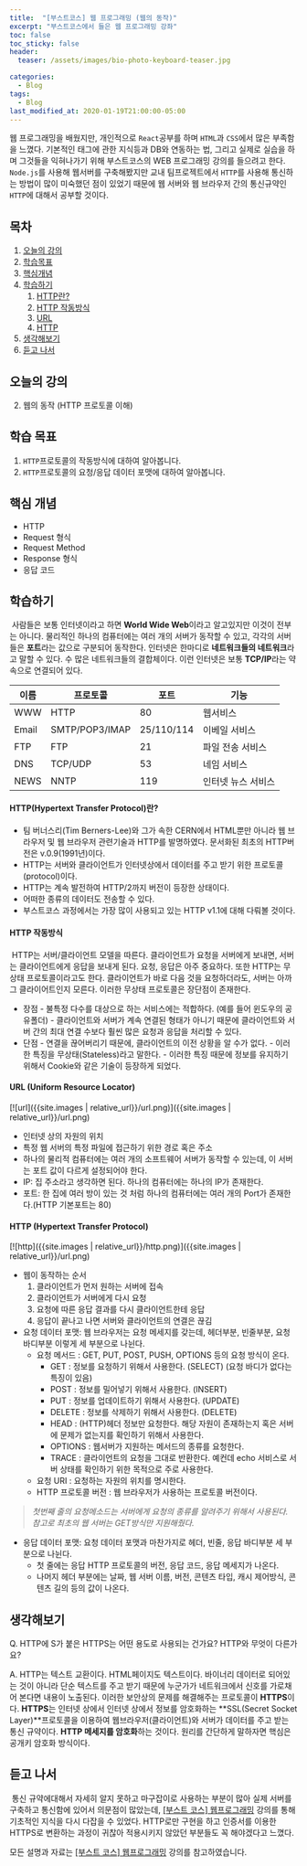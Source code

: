 ```yaml
---
title:  "[부스트코스] 웹 프로그래밍 (웹의 동작)"
excerpt: "부스트코스에서 들은 웹 프로그래밍 강좌"
toc: false
toc_sticky: false
header:
  teaser: /assets/images/bio-photo-keyboard-teaser.jpg

categories:
  - Blog
tags:
  - Blog
last_modified_at: 2020-01-19T21:00:00-05:00
---
```


웹 프로그래밍을 배웠지만, 개인적으로 `React`공부를 하며 `HTML`과 `CSS`에서 많은 부족함을 느꼈다. 기본적인 태그에 관한 지식등과 DB와 연동하는 법, 그리고 실제로 실습을 하며 그것들을 익혀나가기 위해 부스트코스의 WEB 프로그래밍 강의를 들으려고 한다. `Node.js`를 사용해 웹서버를 구축해봤지만 교내 팀프로젝트에서 `HTTP`를 사용해 통신하는 방법이 많이 미숙했던 점이 있었기 때문에 웹 서버와 웹 브라우저 간의 통신규약인 `HTTP`에 대해서 공부할 것이다.



## 목차

1.  [오늘의 강의](#오늘의-강의)
2.  [학습목표](#학습목표)
3.  [핵심개념](#핵심개념)
4.  [학습하기](#학습하기)
    1.  [HTTP란?](#http(hypertext-transfer-protocol)란?)
    2.  [HTTP 작동방식](#http-작동방식)
    3.  [URL](#url-(uniform-resource-locator))
    4.  [HTTP](#http-(hypertext-transfer-protocol))
5.  [생각해보기](#생각해보기)
6.  [듣고 나서](#듣고-나서)



## 오늘의 강의

2) 웹의 동작 (HTTP 프로토콜 이해)



## 학습 목표

1.  `HTTP`프로토콜의 작동방식에 대하여 알아봅니다.
2.  `HTTP`프로토콜의 요청/응답 데이터 포맷에 대하여 알아봅니다.



## 핵심 개념

-   HTTP
-   Request 형식
-   Request Method
-   Response 형식
-   응답 코드



## 학습하기

​	사람들은 보통 인터넷이라고 하면 **World Wide Web**이라고 알고있지만 이것이 전부는 아니다. 물리적인 하나의 컴퓨터에는 여러 개의 서버가 동작할 수 있고, 각각의 서버들은 **포트**라는 값으로 구분되어 동작한다. 인터넷은 한마디로 **네트워크들의 네트워크**라고 말할 수 있다. 수 많은 네트워크들의 결합체이다. 이런 인터넷은 보통 **TCP/IP**라는 약속으로 연결되어 있다.

| 이름  | 프로토콜       | 포트       | 기능               |
| ----- | -------------- | ---------- | ------------------ |
| WWW   | HTTP           | 80         | 웹서비스           |
| Email | SMTP/POP3/IMAP | 25/110/114 | 이베일 서비스      |
| FTP   | FTP            | 21         | 파일 전송 서비스   |
| DNS   | TCP/UDP        | 53         | 네임 서비스        |
| NEWS  | NNTP           | 119        | 인터넷 뉴스 서비스 |

#### HTTP(Hypertext Transfer Protocol)란?

-   팀 버너스리(Tim Berners-Lee)와 그가 속한 CERN에서 HTML뿐만 아니라 웹 브라우저 및 웹 브라우저 관련기술과 HTTP를 발명하였다. 문서화된 최초의 HTTP버전은 v.0.9(1991년)이다.
-   HTTP는 서버와 클라이언트가 인터넷상에서 데이터를 주고 받기 위한 프로토콜(protocol)이다.
-   HTTP는 계속 발전하여 HTTP/2까지 버전이 등장한 상태이다.
-   어떠한 종류의 데이터도 전송할 수 있다.
-   부스트코스 과정에서는 가장 많이 사용되고 있는 HTTP v1.1에 대해 다뤄볼 것이다.

#### HTTP 작동방식

​	HTTP는 서버/클라이언트 모델을 따른다. 클라이언트가 요청을 서버에게 보내면, 서버는 클라이언트에게 응답을 보내게 된다. 요청, 응답은 아주 중요하다. 또한 HTTP는 무상태 프로토콜이라고도 한다. 클라이언트가 바로 다음 것을 요청하더라도, 서버는 아까 그 클라이어트인지 모른다. 이러한 무상태 프로토콜은 장단점이 존재한다.

-   장점
    \- 불특정 다수를 대상으로 하는 서비스에는 적합하다. (예를 들어 윈도우의 공유폴더)
    \- 클라이언트와 서버가 계속 연결된 형태가 아니기 때문에 클라이언트와 서버 간의 최대 연결 수보다 훨씬 많은 요청과 응답을 처리할 수 있다.
-   단점
    \- 연결을 끊어버리기 때문에, 클라이언트의 이전 상황을 알 수가 없다.
    \- 이러한 특징을 무상태(Stateless)라고 말한다.
    \- 이러한 특징 때문에 정보를 유지하기 위해서 Cookie와 같은 기술이 등장하게 되었다.

#### URL (Uniform Resource Locator)

[![url]({{site.images | relative_url}}/url.png)]({{site.images | relative_url}}/url.png)

-   인터넷 상의 자원의 위치
-   특정 웹 서버의 특정 파일에 접근하기 위한 경로 혹은 주소
-   하나의 물리적 컴퓨터에는 여러 개의 소프트웨어 서버가 동작할 수 있는데, 이 서버는 포트 값이 다르게 설정되어야 한다.
-   IP: 집 주소라고 생각하면 된다. 하나의 컴퓨터에는 하나의 IP가 존재한다.
-   포트: 한 집에 여러 방이 있는 것 처럼 하나의 컴퓨터에는 여러 개의 Port가 존재한다.(HTTP 기본포트는 80)

#### HTTP (Hypertext Transfer Protocol)

[![http]({{site.images | relative_url}}/http.png)]({{site.images | relative_url}}/url.png)

-   웹이 동작하는 순서
    1.  클라이언트가 먼저 원하는 서버에 접속
    2.  클라이언트가 서버에게 다시 요청
    3.  요청에 따른 응답 결과를 다시 클라이언트한테 응답
    4.  응답이 끝나고 나면 서버와 클라이언트의 연결은 끊김
-   요청 데이터 포맷: 웹 브라우저는 요청 메세지를 갖는데, 헤더부분, 빈줄부분, 요청 바디부분 이렇게 세 부분으로 나뉜다.
    -   요청 메서드 : GET, PUT, POST, PUSH, OPTIONS 등의 요청 방식이 온다.
        -   GET : 정보를 요청하기 위해서 사용한다. (SELECT) (요청 바디가 없다는 특징이 있음)
        -   POST : 정보를 밀어넣기 위해서 사용한다. (INSERT)
        -   PUT : 정보를 업데이트하기 위해서 사용한다. (UPDATE)
        -   DELETE : 정보를 삭제하기 위해서 사용한다. (DELETE)
        -   HEAD : (HTTP)헤더 정보만 요청한다. 해당 자원이 존재하는지 혹은 서버에 문제가 없는지를 확인하기 위해서 사용한다.
        -   OPTIONS : 웹서버가 지원하는 메서드의 종류를 요청한다.
        -   TRACE : 클라이언트의 요청을 그대로 반환한다. 예컨데 echo 서비스로 서버 상태를 확인하기 위한 목적으로 주로 사용한다.
    -   요청 URI : 요청하는 자원의 위치를 명시한다.
    -   HTTP 프로토콜 버전 : 웹 브라우저가 사용하는 프로토콜 버전이다.

>   *첫번째 줄의 요청메소드는 서버에게 요청의 종류를 알려주기 위해서 사용된다.
>   참고로 최초의 웹 서버는 GET방식만 지원해줬다.*

-   응답 데이터 포맷: 요청 데이터 포맷과 마찬가지로 헤더, 빈줄, 응답 바디부분 세 부분으로 나뉜다.
    -   첫 줄에는 응답 HTTP 프로토콜의 버전, 응답 코드, 응답 메세지가 나온다.
    -   나머지 헤더 부분에는 날짜, 웹 서버 이름, 버전, 콘텐츠 타입, 캐시 제어방식, 콘텐츠 길의 등의 값이 나온다.



## 생각해보기

Q. HTTP에 S가 붙은 HTTPS는 어떤 용도로 사용되는 건가요? HTTP와 무엇이 다른가요?

A. HTTP는 텍스트 교환이다. HTML페이지도 텍스트이다. 바이너리 데이터로 되어있는 것이 아니라 단순 텍스트를 주고 받기 때문에 누군가가 네트워크에서 신호를 가로채어 본다면 내용이 노출된다. 이러한 보안상의 문제를 해결해주는 프로토콜이 **HTTPS**이다. **HTTPS**는 인터넷 상에서 인터넷 상에서 정보를 암호화하는 **SSL(Secret Socket Layer)**프로토콜을 이용하여 웹브라우저(클라이언트)와 서버가 데이터를 주고 받는 통신 규약이다. **HTTP 메세지를 암호화**하는 것이다. 원리를 간단하게 말하자면 핵심은 공개키 암호화 방식이다.

[HTTP, HTTPS 참조]: https://jeong-pro.tistory.com/89



## 듣고 나서

​	통신 규약에대해서 자세히 알지 못하고 마구잡이로 사용하는 부분이 많아 실제 서버를 구축하고 통신함에 있어서 의문점이 많았는데, [[부스트 코스] 웹프로그래밍](https://www.edwith.org/boostcourse-web/lecture/16661) 강의를 통해 기초적인 지식을 다시 다잡을 수 있었다. HTTP로만 구현을 하고 인증서를 이용한 HTTPS로 변환하는 과정이 귀찮아 적용시키지 않았던 부분들도 꼭 해야겠다고 느꼈다.



모든 설명과 자료는 [[부스트 코스] 웹프로그래밍](https://www.edwith.org/boostcourse-web/lecture/16661) 강의를 참고하였습니다.